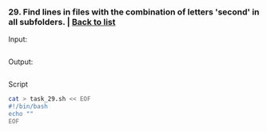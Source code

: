 ### <a id='task_29'>29. Find lines in files with the combination of letters 'second' in all subfolders.</a>  |  [Back to list](#back_to_list)

Input:
``` bash

```

Output:
```

```

Script
``` bash
cat > task_29.sh << EOF
#!/bin/bash
echo ""
EOF
```
